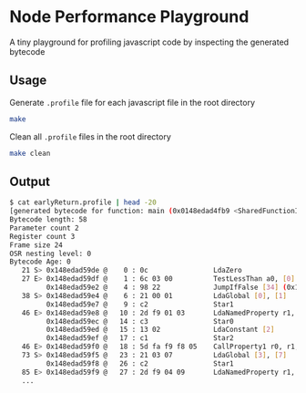 # Node Performance Playground

A tiny playground for profiling javascript code by inspecting the generated bytecode

## Usage

Generate `.profile` file for each javascript file in the root directory

```bash
make
```

Clean all `.profile` files in the root directory

```bash
make clean
```

## Output

```bash
$ cat earlyReturn.profile | head -20
[generated bytecode for function: main (0x0148edad4fb9 <SharedFunctionInfo main>)]
Bytecode length: 58
Parameter count 2
Register count 3
Frame size 24
OSR nesting level: 0
Bytecode Age: 0
   21 S> 0x148edad59de @    0 : 0c                LdaZero 
   27 E> 0x148edad59df @    1 : 6c 03 00          TestLessThan a0, [0]
         0x148edad59e2 @    4 : 98 22             JumpIfFalse [34] (0x148edad5a04 @ 38)
   38 S> 0x148edad59e4 @    6 : 21 00 01          LdaGlobal [0], [1]
         0x148edad59e7 @    9 : c2                Star1 
   46 E> 0x148edad59e8 @   10 : 2d f9 01 03       LdaNamedProperty r1, [1], [3]
         0x148edad59ec @   14 : c3                Star0 
         0x148edad59ed @   15 : 13 02             LdaConstant [2]
         0x148edad59ef @   17 : c1                Star2 
   46 E> 0x148edad59f0 @   18 : 5d fa f9 f8 05    CallProperty1 r0, r1, r2, [5]
   73 S> 0x148edad59f5 @   23 : 21 03 07          LdaGlobal [3], [7]
         0x148edad59f8 @   26 : c2                Star1 
   85 E> 0x148edad59f9 @   27 : 2d f9 04 09       LdaNamedProperty r1, [4], [9]
   ...
```